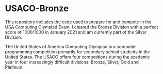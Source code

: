 # USACO-Bronze
This repository includes the code used to prepare for and compete in the USA Computing Olympiad Exam. I cleared the Bronze Division with a perfect score of 1000/1000 in January 2021 and am currently part of the Silver Division.

The United States of America Computing Olympiad is a computer programming competition primarily for secondary school students in the United States. The USACO offers four competitions during the academic year in four increasingly difficult divisions: Bronze, Silver, Gold and Platinum.
